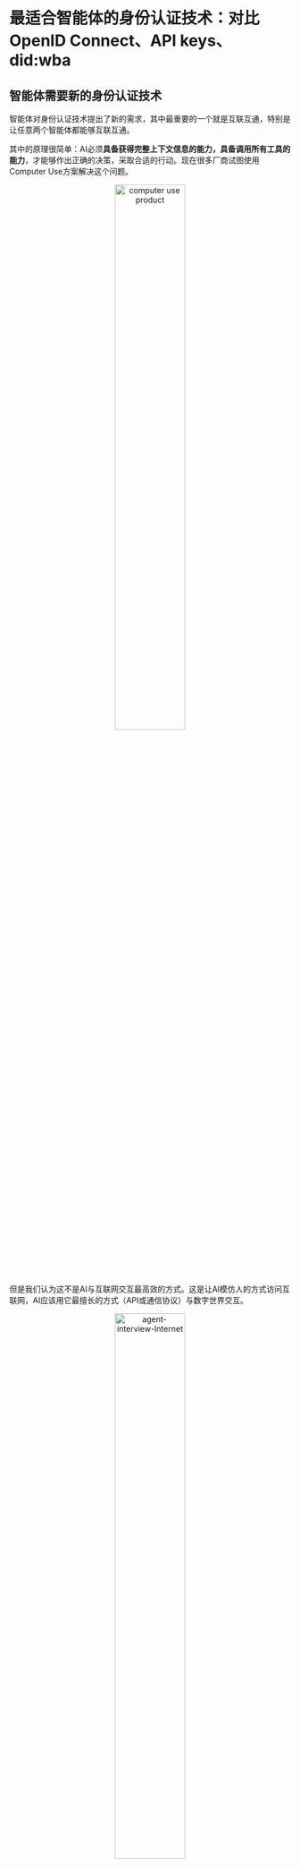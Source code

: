 # 最适合智能体的身份认证技术：对比OpenID Connect、API keys、did:wba

## 智能体需要新的身份认证技术

智能体对身份认证技术提出了新的需求，其中最重要的一个就是互联互通，特别是让任意两个智能体都能够互联互通。

其中的原理很简单：AI必须**具备获得完整上下文信息的能力，具备调用所有工具的能力**，才能够作出正确的决策，采取合适的行动。现在很多厂商试图使用Computer Use方案解决这个问题。

<p align="center">
  <img src="/blogs/images/computer-use-product.png" width="50%" alt="computer use product"/>
</p>

但是我们认为这不是AI与互联网交互最高效的方式。这是让AI模仿人的方式访问互联网，AI应该用它最擅长的方式（API或通信协议）与数字世界交互。

<p align="center">
  <img src="/blogs/images/agent-interview-Internet.png" width="50%" alt="agent-interview-Internet"/>
</p>

这就涉及一个互联互通的问题：在智能体使用API或协议，与互联网或者其他智能体交互的时候，如何进行身份验证？特别进行跨平台的身份验证，以让任何智能体之间都能够进行连接。

## 当前主流跨平台身份认证技术

我们在互联网上的身份账号，很多时候是不能跨平台使用的。比如你的微信账号，在钉钉系统中是无法识别的，反之亦然。

不过现在互联网也有很多跨平台的身份认证技术，比如我们常见的SSO（单点登录），你可以用你的谷歌账户登录很多网站。还有API keys，比如你可以使用OpenAI给你的key，访问OpenAI的API。下面我来简单的介绍下这两种技术，看看是否适合智能体的身份认证。

### OpenID Connect（OIDC）

OpenID Connect (OIDC) 是一种基于 OAuth 2.0 构建的身份验证协议，它允许客户端应用程序验证用户身份，并获取用户的基本信息（如姓名、邮箱）。OIDC 在 OAuth 2.0 的基础上增加了标准化的身份层，使其更适合于登录和单点登录（SSO）场景。

[OpenID Connect 官方规范](https://openid.net/specs/openid-connect-core-1_0.html)。

下面我们以使用谷歌账号登录三方网站为例来介绍下OIDC的流程。[谷歌OIDC官方文档地址。](https://developers.google.com/identity/protocols/oauth2/openid-connect)。

<p align="center">
  <img src="/blogs/images/openid-connect-fllow.png" width="50%" alt="openid-connect-fllow"/>
</p>

使用谷歌账号登录三方网站包括两部分，前置流程和Oauth2.0流程：
- 前置流程
  - 注册谷歌平台账号
  - 创建项目/应用
  - 配置项目/应用，包括重定向URI
  - 获取OAuth 2.0的client id和client secret
- Oauth2.0流程（以授权码流程为例）
  - 获取授权码
  - 使用授权码获取access token和id token，id token中包含用户信息
  - 使用access token和id token访问获取用户的详细信息（可选）。在OpenID Connect流程中，用户的详细信息可以认为是一种受保护的资源。

OpenID Connect的优点是：
- 能够简化用户的身份验证流程
- 使用非常广泛，相关基础设施也比较完善。
- 安全性较高

站在智能体互联互通的场景看，OpenID Connect有几个不足：
- OpenID Connect本质上是让三方应用能够使用身份服务器（比如谷歌）对用户进行身份验证。两个三方应用之间无法使用身份服务器实现他们之间的身份验证。
- OpenID Connect是一个中心化的方案，用户使用的时候需要去身份服务器进行注册等操作，前置操作流程复杂。
- 流程交互复杂，需要多次交互。

### API keys

API Keys（API 密钥）是用于验证应用程序或用户访问应用程序编程接口（API）的简单凭证。它是一种字符串形式的身份标识符，通常由随机生成的字母和数字组成，类似于密码的功能。它可以用于身份验证、访问控制、使用监控等场景。

<p align="center">
  <img src="/blogs/images/api-keys-flow.png" width="50%" alt="api-keys-flow"/>
</p>

使用API Keys验证用户身份的流程：
- 前置流程
  - 去平台注册账号
  - 获取API Keys
- API keys验证流程
  - 在类似https的安全协议请求头中添加API keys
  - 服务端验证客户端的API keys


API keys的优点是：
- 简单，易于实现，交互少
- 支持跨平台身份认证，两个应用只要相互有对方API keys，就可以验证身份
- 广泛用于API服务当中，比如OpenAI、国内的模型API等，大部分使用API keys进行身份验证。

站在智能体互联互通的场景看，API keys有几个不足：   
- 安全性较低。有很多使用API keys做身份验证的MCP server，往往要求用户将API keys写在配置文件中，存在泄漏风险。

<p align="center">
  <img src="/blogs/images/mcp-server-api-key-example.png" width="50%" alt="mcp-server-api-key-example"/>
</p>

- 仍然需要前置流程，需要用户登录注册等操作。

## 基于W3C DID的身份认证技术：did:wba

### W3C DID是什么

W3C DID（Decentralized Identifier，DID）是一种新的去中心化标识符标准，旨在解决传统中心化身份管理系统的依赖性。它与2022年发布为推荐标准。规范地址：[https://www.w3.org/TR/did-core/](https://www.w3.org/TR/did-core/)

目前已经有很多应用在使用W3C DID规范，比较知名的是最近比较火的bluesky，一个去中心化的推特应用。

### did:wba是什么

did:wba是[AgentNetworkProtocol（ANP）](https://github.com/chgaowei/AgentNetworkProtocol)定义的一个did方法规范。它基于web基础设施，实现了去中心化的身份认证，专门针对agent之间的身份认证而设计。规范地址：[did:wba方法规范](https://github.com/chgaowei/AgentNetworkProtocol/blob/main/chinese/03-did%3Awba%E6%96%B9%E6%B3%95%E8%A7%84%E8%8C%83.md)。

与did:wba非常类似的业务是email：各个平台有自己的账号，但是不同平台之间能够非常简单的进行身份认证与通信。同时他们都基于web基础设施，能够支持大规模用户的同时，实现去中心化。

假设智能体A要订阅并调用智能体B的服务，身份验证以及请求流程如下：

<p align="center">
  <img src="/blogs/images/did:wba-flow.png" width="75%" alt="did:wba-flow"/>
</p>

- 前置流程
  - 智能体A要订阅智能体B的服务，首先调用智能体B的服务订阅接口，并且携带智能体A的DID和签名，让B知道是智能体A发起的订阅。使用API订阅，可以去掉复杂的注册、登录、配置等强制流程，降低两个智能体之间的连接成本。
- 身份验证流程
  - 智能体A在首次http请求中，在http头中携带A的DID和签名。
  - 智能体B收到http请求后，从http头中提取A的DID和签名，然后根据A的DID，去A的DID server获取A的DID文档。
  - 智能体B获取到A的DID文档后，使用A的DID文档中的公钥对A的签名进行验证。
  - 验证通过后，智能体B处理A的业务请求，返回业务数据的同时，返回access token。
  - 智能体A在后续请求中携带access token，智能体B通过对access token的验证，完成对A的身份认证。

did:wba身份验证方案的优点：
- 安全性高
- 充分利用web基础设施，能够支持大规模用户，可实施性强
- 去中心化设计，能够让任意两个智能体体或应用之间进行身份认证
- 前置流程简单，无需用户人工注册，无需用户人工登录配置
- 身份验证流程简单，不增加交互次数

当然，did:wba也有一些缺点，最大的缺点是作为一个2022年发布的规范，基础设施不够完善，应用范围相对比较有限。不过我们也能够看到像bluesky这样的明星案例。

## 对比：did:wba vs OpenID Connect / API keys

站在智能体身份验证的角度，对比did:wba和OpenID Connect、API keys：
- 安全性：did:wba和OpenID Connect具备同等的安全性，都比API keys的安全性高。
- 复杂度：OpenID Connect的复杂度最高，API keys的复杂度最低，did:wba的复杂度介于两者之间。
- 交互次数：did:wba和API keys的交互最少，OpenID connect的交互最多.
- 前置流程：did:wba能够做到无需用户人工处理，OpenID connect和API keys都需要用户人工处理。
- 去中心化：did:wba和API keys都可以做到让任意智能体或应用互相通信。OpenID connect无法做到
- 应用范围：OpenID Connect和API keys应用范围都比较广泛，did:wba则是比较新的规范，应用范围有限。

总体对比如下：
| 对比项      | did:wba          | OpenID Connect | API keys      |
|:-------|:--------|:---------------|:---------|
| 安全性      | 高               | 高             | 中等          |
| 复杂度      | 中等             | 高             | 低            |
| 交互次数    | 少               | 多             | 少            |
| 前置流程    | 简单，无需人工     | 复杂，需要人工   | 中等，需要人工  |
| 去中心化    | 是               | 否             | 是            |
| 应用范围    | 有限             | 广泛           | 广泛          |


从上面的对比我们可以看到，did:wba不但能够支持所有的智能体互联互通，并且具备OpenID Connect的安全性以及API keys的简单性，同时也支持大规模用户使用。综合来看，did:wba是最适合智能体之间进行身份认证的方案。

当然，OpenID Connect和API keys仍然有他们自己的作用。比如，智能体在和原有互联网系统对接的时候，可能仍然需要使用OpenID Connect和API keys。